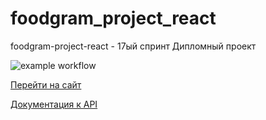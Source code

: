 # foodgram_project_react
foodgram-project-react - 17ый спринт
Дипломный проект

![example workflow](https://github.com/Nezhinskiy/foodgram-project-react/actions/workflows/foodgram-project-react_workflow.yml/badge.svg)

[Перейти на сайт](http://158.160.26.251/recipes)

[Документация к API](http://158.160.26.251/api/docs/redoc)